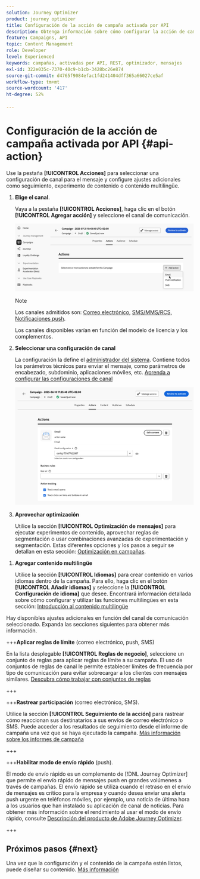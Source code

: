 ```yaml
---
solution: Journey Optimizer
product: journey optimizer
title: Configuración de la acción de campaña activada por API
description: Obtenga información sobre cómo configurar la acción de campaña activada por la API.
feature: Campaigns, API
topic: Content Management
role: Developer
level: Experienced
keywords: campañas, activadas por API, REST, optimizador, mensajes
exl-id: 322e035c-7370-40c9-b1cb-3428bc26e874
source-git-commit: d4765f9084efac1fd241404dff365a66027ce5af
workflow-type: tm+mt
source-wordcount: '417'
ht-degree: 52%

---
```


# Configuración de la acción de campaña activada por API {#api-action}

Use la pestaña **[!UICONTROL Acciones]** para seleccionar una configuración de canal para el mensaje y configure ajustes adicionales como seguimiento, experimento de contenido o contenido multilingüe.

1. **Elige el canal**.

   Vaya a la pestaña **[!UICONTROL Acciones]**, haga clic en el botón **[!UICONTROL Agregar acción]** y seleccione el canal de comunicación.

   ![](assets/api-triggered-channel.png)

   >[!NOTE]
   >
   >Los canales admitidos son: [Correo electrónico](../email/get-started-email.md), [SMS/MMS/RCS](../sms/get-started-sms.md), [Notificaciones push](../push/get-started-push.md).
   >
   >Los canales disponibles varían en función del modelo de licencia y los complementos.

1. **Seleccionar una configuración de canal**

   La configuración la define el [administrador del sistema](../start/path/administrator.md). Contiene todos los parámetros técnicos para enviar el mensaje, como parámetros de encabezado, subdominio, aplicaciones móviles, etc. [Aprenda a configurar las configuraciones de canal](../configuration/channel-surfaces.md)

   ![](assets/create-campaign-action.png)

1. **Aprovechar optimización**

   Utilice la sección **[!UICONTROL Optimización de mensajes]** para ejecutar experimentos de contenido, aprovechar reglas de segmentación o usar combinaciones avanzadas de experimentación y segmentación. Estas diferentes opciones y los pasos a seguir se detallan en esta sección: [Optimización en campañas](campaigns-message-optimization.md).
<!--
1. **Create a content experiment**

    Use the **[!UICONTROL Content experiment]** section to define multiple delivery treatments in order to measure which one performs best for your target audience. Click the **[!UICONTROL Create experiment]** button then follow the steps detailed in this section: [Create a content experiment](../content-management/content-experiment.md).-->

1. **Agregar contenido multilingüe**

   Utilice la sección **[!UICONTROL Idiomas]** para crear contenido en varios idiomas dentro de la campaña. Para ello, haga clic en el botón **[!UICONTROL Añadir idiomas]** y seleccione la **[!UICONTROL Configuración de idioma]** que desee. Encontrará información detallada sobre cómo configurar y utilizar las funciones multilingües en esta sección: [Introducción al contenido multilingüe](../content-management/multilingual-gs.md)

Hay disponibles ajustes adicionales en función del canal de comunicación seleccionado. Expanda las secciones siguientes para obtener más información.

+++**Aplicar reglas de límite** (correo electrónico, push, SMS)

En la lista desplegable **[!UICONTROL Reglas de negocio]**, seleccione un conjunto de reglas para aplicar reglas de límite a su campaña. El uso de conjuntos de reglas de canal le permite establecer límites de frecuencia por tipo de comunicación para evitar sobrecargar a los clientes con mensajes similares. [Descubra cómo trabajar con conjuntos de reglas](../conflict-prioritization/rule-sets.md)

+++

+++**Rastrear participación** (correo electrónico, SMS).

Utilice la sección **[!UICONTROL Seguimiento de la acción]** para rastrear cómo reaccionan sus destinatarios a sus envíos de correo electrónico o SMS. Puede acceder a los resultados de seguimiento desde el informe de campaña una vez que se haya ejecutado la campaña. [Más información sobre los informes de campaña](../reports/campaign-global-report-cja.md)

+++

+++**Habilitar modo de envío rápido** (push).

El modo de envío rápido es un complemento de [!DNL Journey Optimizer] que permite el envío rápido de mensajes push en grandes volúmenes a través de campañas. El envío rápido se utiliza cuando el retraso en el envío de mensajes es crítico para la empresa y cuando desea enviar una alerta push urgente en teléfonos móviles, por ejemplo, una noticia de última hora a los usuarios que han instalado su aplicación de canal de noticias. Para obtener más información sobre el rendimiento al usar el modo de envío rápido, consulte [Descripción del producto de Adobe Journey Optimizer](https://helpx.adobe.com/es/legal/product-descriptions/adobe-journey-optimizer.html).

+++

## Próximos pasos {#next}

Una vez que la configuración y el contenido de la campaña estén listos, puede diseñar su contenido. [Más información](api-triggered-campaign-content.md)
